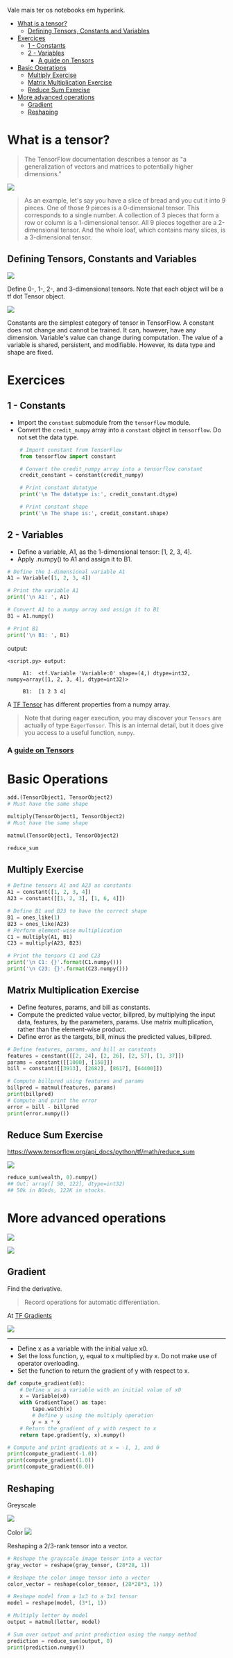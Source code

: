 Vale mais ter os notebooks em hyperlink.


- [What is a tensor?](#what-is-a-tensor)
  - [Defining Tensors, Constants and Variables](#defining-tensors-constants-and-variables)
- [Exercices](#exercices)
  - [1 - Constants](#1---constants)
  - [2 - Variables](#2---variables)
    - [A guide on Tensors](#a-guide-on-tensors)
- [Basic Operations](#basic-operations)
  - [Multiply Exercise](#multiply-exercise)
  - [Matrix Multiplication Exercise](#matrix-multiplication-exercise)
  - [Reduce Sum Exercise](#reduce-sum-exercise)
- [More advanced operations](#more-advanced-operations)
  - [Gradient](#gradient)
  - [Reshaping](#reshaping)


# What is a tensor?

> The TensorFlow documentation describes a tensor as "a generalization of vectors and matrices to potentially higher dimensions." 

![](https://i.imgur.com/1qrAkKd.png)

> As an example, let's say you have a slice of bread and you cut it into 9 pieces. One of those 9 pieces is a 0-dimensional tensor. This corresponds to a single number. A collection of 3 pieces that form a row or column is a 1-dimensional tensor. All 9 pieces together are a 2-dimensional tensor. And the whole loaf, which contains many slices, is a 3-dimensional tensor. 

## Defining Tensors, Constants and Variables

![](https://i.imgur.com/rABw57j.png)

Define 0-, 1-, 2-, and 3-dimensional tensors. Note that each object will be a tf dot Tensor object. 


![](https://i.imgur.com/FLIm8BE.png)

Constants are the simplest category of tensor in TensorFlow. A constant does not change and cannot be trained. It can, however, have any dimension.
Variable's value can change during computation. The value of a variable is shared, persistent, and modifiable. However, its data type and shape are fixed. 

# Exercices

## 1 - Constants

* Import the `constant` submodule from the `tensorflow` module.
* Convert the `credit_numpy` array into a `constant` object in `tensorflow`. Do not set the data type.


```python
    # Import constant from TensorFlow
    from tensorflow import constant

    # Convert the credit_numpy array into a tensorflow constant
    credit_constant = constant(credit_numpy)

    # Print constant datatype
    print('\n The datatype is:', credit_constant.dtype)

    # Print constant shape
    print('\n The shape is:', credit_constant.shape)
```
## 2 - Variables


* Define a variable, A1, as the 1-dimensional tensor: [1, 2, 3, 4].
* Apply .numpy() to A1 and assign it to B1.


```python
# Define the 1-dimensional variable A1
A1 = Variable([1, 2, 3, 4])

# Print the variable A1
print('\n A1: ', A1)

# Convert A1 to a numpy array and assign it to B1
B1 = A1.numpy()

# Print B1
print('\n B1: ', B1)
```
output:
```
<script.py> output:
    
     A1:  <tf.Variable 'Variable:0' shape=(4,) dtype=int32, numpy=array([1, 2, 3, 4], dtype=int32)>
    
     B1:  [1 2 3 4]
```

A [TF Tensor](https://www.tensorflow.org/api_docs/python/tf/Tensor) has different properties from a numpy array.

> Note that during eager execution, you may discover your `Tensors` are actually of type `EagerTensor`. This is an internal detail, but it does give you access to a useful function, `numpy`.

### A [guide on Tensors](https://www.tensorflow.org/guide/tensor)

# Basic Operations

```python
add.(TensorObject1, TensorObject2)
# Must have the same shape

multiply(TensorObject1, TensorObject2)
# Must have the same shape

matmul(TensorObject1, TensorObject2)

reduce_sum
```


## Multiply Exercise

```python
# Define tensors A1 and A23 as constants
A1 = constant([1, 2, 3, 4])
A23 = constant([[1, 2, 3], [1, 6, 4]])

# Define B1 and B23 to have the correct shape
B1 = ones_like(1)
B23 = ones_like(A23)
# Perform element-wise multiplication
C1 = multiply(A1, B1)
C23 = multiply(A23, B23)

# Print the tensors C1 and C23
print('\n C1: {}'.format(C1.numpy()))
print('\n C23: {}'.format(C23.numpy()))
```

## Matrix Multiplication Exercise


* Define features, params, and bill as constants.
* Compute the predicted value vector, billpred, by multiplying the input data, features, by the parameters, params. Use matrix multiplication, rather than the element-wise product.
* Define error as the targets, bill, minus the predicted values, billpred.


```python
# Define features, params, and bill as constants
features = constant([[2, 24], [2, 26], [2, 57], [1, 37]])
params = constant([[1000], [150]])
bill = constant([[3913], [2682], [8617], [64400]])

# Compute billpred using features and params
billpred = matmul(features, params)
print(billpred)
# Compute and print the error
error = bill - billpred
print(error.numpy())
```

## Reduce Sum Exercise

https://www.tensorflow.org/api_docs/python/tf/math/reduce_sum

![](https://i.imgur.com/GfeuUjn.png)

```python
reduce_sum(wealth, 0).numpy()
## Out: array([ 50, 122], dtype=int32)
## 50k in BOnds, 122K in stocks.
```

# More advanced operations

![](https://i.imgur.com/ygfQ2ht.png)

![](https://i.imgur.com/xo6q0QD.png)

## Gradient

Find the derivative.
> Record operations for automatic differentiation.  

At [TF Gradients](https://www.tensorflow.org/api_docs/python/tf/GradientTape)

![](https://i.imgur.com/9cYcOty.png)


---

* Define x as a variable with the initial value x0.
* Set the loss function, y, equal to x multiplied by x. Do not make use of operator overloading.
* Set the function to return the gradient of y with respect to x.


```python
def compute_gradient(x0):
  	# Define x as a variable with an initial value of x0
	x = Variable(x0)
	with GradientTape() as tape:
		tape.watch(x)
        # Define y using the multiply operation
		y = x * x
    # Return the gradient of y with respect to x
	return tape.gradient(y, x).numpy()

# Compute and print gradients at x = -1, 1, and 0
print(compute_gradient(-1.0))
print(compute_gradient(1.0))
print(compute_gradient(0.0))
```


## Reshaping

Greyscale

![](https://i.imgur.com/TGYBiKf.png)

Color
![](https://i.imgur.com/wpSxjzs.png)


Reshaping a 2/3-rank tensor into a vector.

```python
# Reshape the grayscale image tensor into a vector
gray_vector = reshape(gray_tensor, (28*28, 1))

# Reshape the color image tensor into a vector
color_vector = reshape(color_tensor, (28*28*3, 1))
```

```python
# Reshape model from a 1x3 to a 3x1 tensor
model = reshape(model, (3*1, 1))

# Multiply letter by model
output = matmul(letter, model)

# Sum over output and print prediction using the numpy method
prediction = reduce_sum(output, 0)
print(prediction.numpy())
```